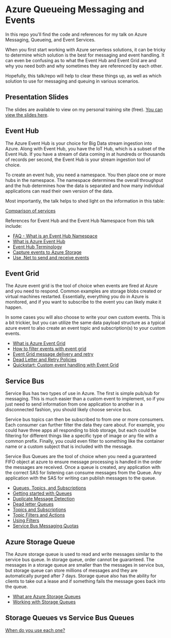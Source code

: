 # Azure Queueing Messaging and Events

In this repo you'll find the code and references for my talk on Azure Messaging, Queueing, and Event Services.

When you first start working with Azure serverless solutions, it can be tricky to determine which solution is the best for messaging and event handling.  It can even be confusing as to what the Event Hub and Event Grid are and why you need both and why sometimes they are referenced by each other.

Hopefully, this talk/repo will help to clear these things up, as well as which solution to use for messaging and queuing in various scenarios.

## Presentation Slides  

The slides are available to view on my personal training site (free). [You can view the slides here](https://training.majorguidancesolutions.com/courses/blog-posts-and-talks/contents/6664a6e3863a0). 

## Event Hub

The Azure Event Hub is your choice for Big Data stream ingestion into Azure.  Along with Event Hub, you have the IoT Hub, which is a subset of the Event Hub. If you have a stream of data coming in at hundreds or thousands of records per second, the Event Hub is your stream ingestion tool of choice.

To create an event hub, you need a namespace.  You then place one or more hubs in the namespace.  The namespace determines the overall throughput and the hub determines how the data is separated and how many individual applications can read their own version of the data.

Most importantly, the talk helps to shed light on the information in this table:

[Comparison of services](https://learn.microsoft.com/azure/service-bus-messaging/compare-messaging-services#comparison-of-services?WT.mc_id=AZ-MVP-5004334)

References for Event Hub and the Event Hub Namespace from this talk include:

- [FAQ - What is an Event Hub Namespace](https://learn.microsoft.com/azure/event-hubs/event-hubs-faq?WT.mc_id=AZ-MVP-5004334)  
- [What is Azure Event Hub](https://learn.microsoft.com/azure/event-hubs/event-hubs-about?WT.mc_id=AZ-MVP-5004334)  
- [Event Hub Terminology](https://learn.microsoft.com/azure/event-hubs/event-hubs-features?WT.mc_id=AZ-MVP-5004334)  
- [Capture events to Azure Storage](https://learn.microsoft.com/azure/event-hubs/event-hubs-capture-overview?WT.mc_id=AZ-MVP-5004334)  
- [Use .Net to send and receive events](https://learn.microsoft.com/azure/event-hubs/event-hubs-dotnet-standard-getstarted-send?WT.mc_id=AZ-MVP-5004334&tabs=passwordless%2Croles-azure-portal)

## Event Grid

The Azure event grid is the tool of choice when events are fired at Azure and you need to respond.  Common examples are storage blobs created or virtual machines restarted.  Essentially, everything you do in Azure is monitored, and if you want to subscribe to the event you can likely make it happen.

In some cases you will also choose to write your own custom events.  This is a bit trickier, but you can utilize the same data payload structure as a typical azure event to also create an event topic and subscription(s) to your custom events.

- [What is Azure Event Grid](https://learn.microsoft.com/azure/event-grid/overview?WT.mc_id=AZ-MVP-5004334)  
- [How to filter events with event grid](https://learn.microsoft.com/azure/event-grid/how-to-filter-events?WT.mc_id=AZ-MVP-5004334)  
- [Event Grid message delivery and retry](https://learn.microsoft.com/azure/event-grid/delivery-and-retry?WT.mc_id=AZ-MVP-5004334)  
- [Dead Letter and Retry Policies](https://learn.microsoft.com/azure/event-grid/manage-event-delivery?WT.mc_id=AZ-MVP-5004334)  
- [Quickstart: Custom event handling with Event Grid](https://learn.microsoft.com/azure/event-grid/custom-event-quickstart?WT.mc_id=AZ-MVP-5004334)

## Service Bus

Service Bus has two types of use in Azure.  The first is simple pub/sub for messaging.  This is much easier than a custom event to implement, so if you just need to send information from one application to another in a disconnected fashion, you should likely choose service bus.  

Service bus topics can then be subscribed to from one or more consumers.  Each consumer can further filter the data they care about.  For example, you could have three apps all responding to blob storage, but each could be filtering for different things like a specific type of image or any file with a common prefix.  Finally, you could even filter to something like the container name or a custom subject that is included with the message.

Service Bus Queues are the tool of choice when you need a guaranteed FIFO object at azure to ensure message processing is handled in the order the messages are received.  Once a queue is created, any application with the correct SAS for listening can consume messages from the Queue.  Any application with the SAS for writing can publish messages to the queue.  

- [Queues, Topics, and Subscriptions](https://docs.microsoft.com/azure/service-bus-messaging/service-bus-queues-topics-subscriptions?WT.mc_id=AZ-MVP-5004334)
- [Getting started with Queues](https://learn.microsoft.com/azure/service-bus-messaging/service-bus-dotnet-get-started-with-queues?WT.mc_id=AZ-MVP-5004334&tabs=passwordless)
- [Duplicate Message Detection](https://learn.microsoft.com/azure/service-bus-messaging/duplicate-detection?WT.mc_id=AZ-MVP-5004334)
- [Dead letter Queues](https://learn.microsoft.com/azure/service-bus-messaging/service-bus-dead-letter-queues?WT.mc_id=AZ-MVP-5004334)
- [Topics and Subscriptions](https://learn.microsoft.com/azure/service-bus-messaging/service-bus-dotnet-how-to-use-topics-subscriptions?WT.mc_id=AZ-MVP-5004334&tabs=passwordless)
- [Topic Filters and Actions](https://learn.microsoft.com/azure/service-bus-messaging/topic-filters?WT.mc_id=AZ-MVP-5004334)
- [Using Filters](https://learn.microsoft.com/azure/service-bus-messaging/service-bus-filter-examples?WT.mc_id=AZ-MVP-5004334)
- [Service Bus Messaging Quotas](https://learn.microsoft.com/azure/service-bus-messaging/service-bus-quotas?WT.mc_id=AZ-MVP-5004334)  

## Azure Storage Queue

The Azure storage queue is used to read and write messages similar to the service bus queue.  In storage queue, order cannot be guaranteed.  The messages in a storage queue are smaller than the messages in service bus, but storage queue can store millions of messages and they are automatically purged after 7 days.  Storage queue also has the ability for clients to take out a lease and if something fails the message goes back into the queue.

- [What are Azure Storage Queues](https://learn.microsoft.com/azure/storage/queues/storage-queues-introduction?WT.mc_id=AZ-MVP-5004334)
- [Working with Storage Queues](https://learn.microsoft.com/azure/storage/queues/storage-quickstart-queues-dotnet?WT.mc_id=AZ-MVP-5004334&tabs=passwordless%2Croles-azure-portal%2Cenvironment-variable-windows%2Csign-in-azure-cli)  


## Storage Queues vs Service Bus Queues

[When do you use each one?](https://learn.microsoft.com/azure/service-bus-messaging/service-bus-azure-and-service-bus-queues-compared-contrasted?WT.mc_id=AZ-MVP-5004334)  


